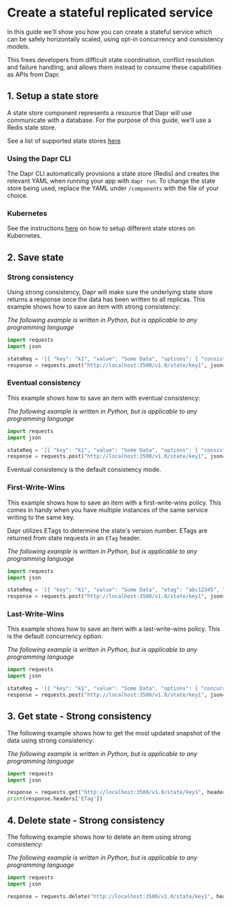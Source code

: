 # Create a stateful replicated service

In this guide we'll show you how you can create a stateful service which can be safely horizontally scaled, using opt-in concurrency and consistency models.

This frees developers from difficult state coordination, conflict resolution and failure handling, and allows them instead to consume these capabilities as APIs from Dapr.

## 1. Setup a state store

A state store component represents a resource that Dapr will use communicate with a database.
For the purpose of this guide, we'll use a Redis state store.

See a list of supported state stores [here](../setup-state-store/supported-state-stores.md)

### Using the Dapr CLI

The Dapr CLI automatically provisions a state store (Redis) and creates the relevant YAML when running your app with `dapr run`.
To change the state store being used, replace the YAML under `/components` with the file of your choice.

### Kubernetes

See the instructions [here](../setup-state-store) on how to setup different state stores on Kubernetes.

## 2. Save state

### Strong consistency

Using strong consistency, Dapr will make sure the underlying state store returns a response once the data has been written to all replicas.
This example shows how to save an item with strong consistency:

*The following example is written in Python, but is applicable to any programming language*

```python
import requests
import json

stateReq = '[{ "key": "k1", "value": "Some Data", "options": { "consistency": "strong" }}]'
response = requests.post("http://localhost:3500/v1.0/state/key1", json=stateReq)
```

### Eventual consistency

This example shows how to save an item with eventual consistency:

*The following example is written in Python, but is applicable to any programming language*

```python
import requests
import json

stateReq = '[{ "key": "k1", "value": "Some Data", "options": { "consistency": "eventual" }}]'
response = requests.post("http://localhost:3500/v1.0/state/key1", json=stateReq)
```

Eventual consistency is the default consistency mode.


### First-Write-Wins

This example shows how to save an item with a first-write-wins policy.
This comes in handy when you have multiple instances of the same service writing to the same key.

Dapr utilizes ETags to determine the state's version number.
ETags are returned from state requests in an `ETag` header.

*The following example is written in Python, but is applicable to any programming language*

```python
import requests
import json

stateReq = '[{ "key": "k1", "value": "Some Data", "etag": "abc12345", "options": { "concurrency": "first-write" }}]'
response = requests.post("http://localhost:3500/v1.0/state/key1", json=stateReq)
```

### Last-Write-Wins

This example shows how to save an item with a last-write-wins policy.
This is the default concurrency option.

*The following example is written in Python, but is applicable to any programming language*

```python
import requests
import json

stateReq = '[{ "key": "k1", "value": "Some Data", "options": { "concurrency": "last-write" }}]'
response = requests.post("http://localhost:3500/v1.0/state/key1", json=stateReq)
```

## 3. Get state - Strong consistency

The following example shows how to get the most updated snapshot of the data using strong consistency:

*The following example is written in Python, but is applicable to any programming language*

```python
import requests
import json

response = requests.get("http://localhost:3500/v1.0/state/key1", headers={"consistency":"strong"})
print(response.headers['ETag'])
```

## 4. Delete state - Strong consistency

The following example shows how to delete an item using strong consistency:

*The following example is written in Python, but is applicable to any programming language*

```python
import requests
import json

response = requests.delete("http://localhost:3500/v1.0/state/key1", headers={"consistency":"strong", "etag": "abc12345"})
```

